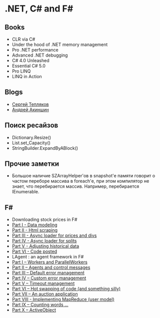 .NET, C# and F#
===

Books
---
* CLR via C#
* Under the hood of .NET memory management
* Pro .NET performance
* Advanced .NET debugging
* C# 4.0 Unleashed
* Essential C# 5.0
* Pro LINQ
* LINQ in Action

Blogs
---
* [Сергей Тепляков](http://sergeyteplyakov.blogspot.ru)
* [Андрей Акиншин](http://aakinshin.net/en/blog/)

Поиск ресайзов
---
* Dictionary.Resize()
* List.set_Capacity()
* StringBuilder.ExpandByABlock()

Прочие заметки
---
* Большое наличие SZArrayHelper'ов в snapshot'е памяти говорит о частом переборе массива в foreach'е, при этом компилятор не знает, что перебирается массив. Например, перебирается IEnumerable.

F#
---
* Downloading stock prices in F#
 * [Part I - Data modeling](http://blogs.msdn.com/b/lucabol/archive/2008/08/29/downloading-stock-prices-in-f-part-i-data-modeling.aspx)
 * [Part II - Html scraping](http://blogs.msdn.com/b/lucabol/archive/2008/09/05/downloading-stock-prices-in-f-part-ii-html-scraping.aspx)
 * [Part III - Async loader for prices and divs](http://blogs.msdn.com/b/lucabol/archive/2008/09/12/downloading-stock-prices-in-f-part-iii-async-loader-for-prices-and-divs.aspx)
 * [Part IV - Async loader for splits](http://blogs.msdn.com/b/lucabol/archive/2008/09/19/downloading-stock-prices-in-f-part-iv-async-loader-for-splits.aspx)
 * [Part V - Adjusting historical data](http://blogs.msdn.com/b/lucabol/archive/2008/09/26/downloading-stock-prices-in-f-part-v-adjusting-historical-data.aspx)
 * [Part VI - Code posted](http://blogs.msdn.com/b/lucabol/archive/2008/10/20/downloading-stock-prices-in-f-part-vi-code-posted.aspx)
* LAgent : an agent framework in F#
 * [Part I – Workers and ParallelWorkers](http://blogs.msdn.com/b/lucabol/archive/2009/05/29/lagent-an-agent-framework-in-f-part-i-workers-and-parallelworkers.aspx)
 * [Part II – Agents and control messages](http://blogs.msdn.com/b/lucabol/archive/2009/06/05/lagent-an-agent-framework-in-f-part-ii-agents-and-control-messages.aspx)
 * [Part III – Default error management](http://blogs.msdn.com/b/lucabol/archive/2009/06/12/lagent-an-agent-framework-in-f-part-iii-default-error-management.aspx)
 * [Part IV – Custom error management](http://blogs.msdn.com/b/lucabol/archive/2009/06/19/lagent-an-agent-framework-in-f-part-iv-custom-error-management.aspx)
 * [Part V – Timeout management](http://blogs.msdn.com/b/lucabol/archive/2009/06/26/lagent-an-agent-framework-in-f-part-v-timeout-management.aspx)
 * [Part VI – Hot swapping of code (and something silly)](http://blogs.msdn.com/b/lucabol/archive/2009/07/03/lagent-an-agent-framework-in-f-part-vi-hot-swapping-of-code-and-something-silly.aspx)
 * [Part VII – An auction application](http://blogs.msdn.com/b/lucabol/archive/2009/07/10/lagent-an-agent-framework-in-f-part-vii-an-auction-application.aspx)
 * [Part VIII - Implementing MapReduce (user model)](http://blogs.msdn.com/b/lucabol/archive/2009/09/04/lagent-an-agent-framework-in-f-part-viii-implementing-mapreduce-user-model.aspx)
 * [Part IX – Counting words …](http://blogs.msdn.com/b/lucabol/archive/2009/09/18/lagent-an-agent-framework-in-f-part-ix-counting-words.aspx)
 * [Part X – ActiveObject](http://blogs.msdn.com/b/lucabol/archive/2009/12/10/lagent-an-agent-framework-in-f-part-x-activeobject.aspx)
